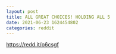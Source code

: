 ```yaml
--- 
layout: post 
title: ALL GREAT CHOICES! HOLDING ALL 5 
date: 2021-06-23 1624454802 
categories: reddit 
--- 
```

https://redd.it/o6csgf